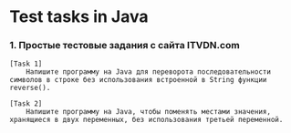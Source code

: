 # Test tasks in Java

### 1. Простые тестовые задания с сайта ITVDN.com
	[Task 1] 
		Напишите программу на Java для переворота последовательности символов в строке без использования встроенной в String функции reverse().
	
	[Task 2]
		Напишите программу на Java, чтобы поменять местами значения, хранящиеся в двух переменных, без использования третьей переменной.


[Task 1]: https://github.com/AntonAgalakov/Test-tasks-in-Java/tree/master/Tasks_from_site_1/Task1/src/ru/ag
[Task 2]: https://github.com/AntonAgalakov/Test-tasks-in-Java/tree/master/Tasks_from_site_1/Task2/src/ru/ag
